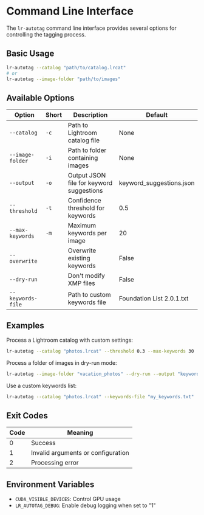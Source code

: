 # Command Line Interface

The `lr-autotag` command line interface provides several options for controlling the tagging process.

## Basic Usage

```bash
lr-autotag --catalog "path/to/catalog.lrcat"
# or
lr-autotag --image-folder "path/to/images"
```

## Available Options

| Option            | Short | Description                              | Default                   |
| ----------------- | ----- | ---------------------------------------- | ------------------------- |
| `--catalog`       | `-c`  | Path to Lightroom catalog file           | None                      |
| `--image-folder`  | `-i`  | Path to folder containing images         | None                      |
| `--output`        | `-o`  | Output JSON file for keyword suggestions | keyword_suggestions.json  |
| `--threshold`     | `-t`  | Confidence threshold for keywords        | 0.5                       |
| `--max-keywords`  | `-m`  | Maximum keywords per image               | 20                        |
| `--overwrite`     |       | Overwrite existing keywords              | False                     |
| `--dry-run`       |       | Don't modify XMP files                   | False                     |
| `--keywords-file` |       | Path to custom keywords file             | Foundation List 2.0.1.txt |

## Examples

Process a Lightroom catalog with custom settings:
```bash
lr-autotag --catalog "photos.lrcat" --threshold 0.3 --max-keywords 30
```

Process a folder of images in dry-run mode:
```bash
lr-autotag --image-folder "vacation_photos" --dry-run --output "keywords.json"
```

Use a custom keywords list:
```bash
lr-autotag --catalog "photos.lrcat" --keywords-file "my_keywords.txt"
```

## Exit Codes

| Code | Meaning                            |
| ---- | ---------------------------------- |
| 0    | Success                            |
| 1    | Invalid arguments or configuration |
| 2    | Processing error                   |

## Environment Variables

- `CUDA_VISIBLE_DEVICES`: Control GPU usage
- `LR_AUTOTAG_DEBUG`: Enable debug logging when set to "1"
